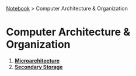 <a href="../">Notebook</a> > Computer Architecture & Organization

# Computer Architecture & Organization



1. **<a href="./microarchitecture">Microarchitecture</a>**
1. **<a href="./secondary-storage">Secondary Storage</a>**

